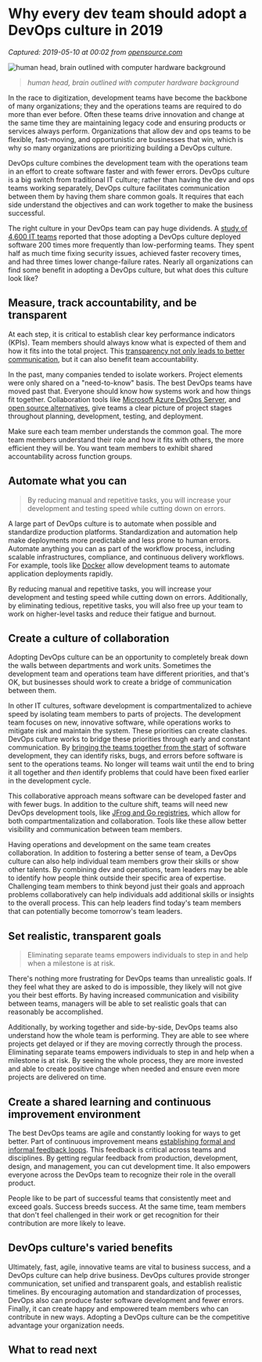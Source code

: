 # Why every dev team should adopt a DevOps culture in 2019

_Captured: 2019-05-10 at 00:02 from [opensource.com](https://opensource.com/article/19/4/dev-to-devops?utm_campaign=intrel)_

![human head, brain outlined with computer hardware background](https://opensource.com/sites/default/files/styles/image-full-size/public/lead-images/brain_data.png?itok=RH6NA32X)

> _human head, brain outlined with computer hardware background_

In the race to digitization, development teams have become the backbone of many organizations; they and the operations teams are required to do more than ever before. Often these teams drive innovation and change at the same time they are maintaining legacy code and ensuring products or services always perform. Organizations that allow dev and ops teams to be flexible, fast-moving, and opportunistic are businesses that win, which is why so many organizations are prioritizing building a DevOps culture.

DevOps culture combines the development team with the operations team in an effort to create software faster and with fewer errors. DevOps culture is a big switch from traditional IT culture; rather than having the dev and ops teams working separately, DevOps culture facilitates communication between them by having them share common goals. It requires that each side understand the objectives and can work together to make the business successful.

The right culture in your DevOps team can pay huge dividends. A [study of 4,600 IT teams](https://www.techrepublic.com/article/10-steps-to-devops-success-in-the-enterprise/) reported that those adopting a DevOps culture deployed software 200 times more frequently than low-performing teams. They spent half as much time fixing security issues, achieved faster recovery times, and had three times lower change-failure rates. Nearly all organizations can find some benefit in adopting a DevOps culture, but what does this culture look like?

## Measure, track accountability, and be transparent

At each step, it is critical to establish clear key performance indicators (KPIs). Team members should always know what is expected of them and how it fits into the total project. This [transparency not only leads to better communication](https://techbeacon.com/devops/how-transparent-ops-gets-dev-ops-teams-same-page), but it can also benefit team accountability.

In the past, many companies tended to isolate workers. Project elements were only shared on a "need-to-know" basis. The best DevOps teams have moved past that. Everyone should know how systems work and how things fit together. Collaboration tools like [Microsoft Azure DevOps Server](https://visualstudio.microsoft.com/tfs/), and [open source alternatives](https://opensource.com/article/18/10/devops-measurement-tools), give teams a clear picture of project stages throughout planning, development, testing, and deployment.

Make sure each team member understands the common goal. The more team members understand their role and how it fits with others, the more efficient they will be. You want team members to exhibit shared accountability across function groups.

## Automate what you can

> By reducing manual and repetitive tasks, you will increase your development and testing speed while cutting down on errors.

A large part of DevOps culture is to automate when possible and standardize production platforms. Standardization and automation help make deployments more predictable and less prone to human errors. Automate anything you can as part of the workflow process, including scalable infrastructures, compliance, and continuous delivery workflows. For example, tools like [Docker](https://opensource.com/resources/what-docker) allow development teams to automate application deployments rapidly.

By reducing manual and repetitive tasks, you will increase your development and testing speed while cutting down on errors. Additionally, by eliminating tedious, repetitive tasks, you will also free up your team to work on higher-level tasks and reduce their fatigue and burnout.

## Create a culture of collaboration

Adopting DevOps culture can be an opportunity to completely break down the walls between departments and work units. Sometimes the development team and operations team have different priorities, and that's OK, but businesses should work to create a bridge of communication between them.

In other IT cultures, software development is compartmentalized to achieve speed by isolating team members to parts of projects. The development team focuses on new, innovative software, while operations works to mitigate risk and maintain the system. These priorities can create clashes. DevOps culture works to bridge these priorities through early and constant communication. By [bringing the teams together from the start](https://www.cio.com/article/3150258/bringing-dev-and-ops-together.html) of software development, they can identify risks, bugs, and errors before software is sent to the operations teams. No longer will teams wait until the end to bring it all together and _then_ identify problems that could have been fixed earlier in the development cycle.

This collaborative approach means software can be developed faster and with fewer bugs. In addition to the culture shift, teams will need new DevOps development tools, like [JFrog and Go registries](https://jfrog.com/integration/go-registry/), which allow for both compartmentalization and collaboration. Tools like these allow better visibility and communication between team members.

Having operations and development on the same team creates collaboration. In addition to fostering a better sense of team, a DevOps culture can also help individual team members grow their skills or show other talents. By combining dev and operations, team leaders may be able to identify how people think outside their specific area of expertise. Challenging team members to think beyond just their goals and approach problems collaboratively can help individuals add additional skills or insights to the overall process. This can help leaders find today's team members that can potentially become tomorrow's team leaders.

## Set realistic, transparent goals

> Eliminating separate teams empowers individuals to step in and help when a milestone is at risk.

There's nothing more frustrating for DevOps teams than unrealistic goals. If they feel what they are asked to do is impossible, they likely will not give you their best efforts. By having increased communication and visibility between teams, managers will be able to set realistic goals that can reasonably be accomplished.

Additionally, by working together and side-by-side, DevOps teams also understand how the whole team is performing. They are able to see where projects get delayed or if they are moving correctly through the process. Eliminating separate teams empowers individuals to step in and help when a milestone is at risk. By seeing the whole process, they are more invested and able to create positive change when needed and ensure even more projects are delivered on time.

## Create a shared learning and continuous improvement environment

The best DevOps teams are agile and constantly looking for ways to get better. Part of continuous improvement means [establishing formal and informal feedback loops](https://blog.kainexus.com/continuous-improvement/culture-of-continuous-improvement/7-surefire-ways-to-create-a-continuous-improvement-culture). This feedback is critical across teams and disciplines. By getting regular feedback from production, development, design, and management, you can cut development time. It also empowers everyone across the DevOps team to recognize their role in the overall product.

People like to be part of successful teams that consistently meet and exceed goals. Success breeds success. At the same time, team members that don't feel challenged in their work or get recognition for their contribution are more likely to leave.

## DevOps culture's varied benefits

Ultimately, fast, agile, innovative teams are vital to business success, and a DevOps culture can help drive business. DevOps cultures provide stronger communication, set unified and transparent goals, and establish realistic timelines. By encouraging automation and standardization of processes, DevOps also can produce faster software development and fewer errors. Finally, it can create happy and empowered team members who can contribute in new ways. Adopting a DevOps culture can be the competitive advantage your organization needs.

## What to read next
